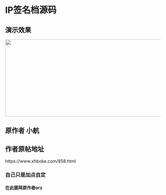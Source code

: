 # IP签名档源码
<h2>演示效果</h2>
<a href="https://www.xhboke.com/wp-content/uploads/2018/05/20180526175459.png"><img src="https://www.xhboke.com/wp-content/uploads/2018/05/20180526175459.png" alt="" width="550" height="250" class="alignnone size-full wp-image-862" /></a>
<h2>原作者 小航</h2>
<h2>作者原帖地址</h2>
https://www.xhboke.com/858.html
<h3>自己只是加点自定</h3>
<h4>在此膜拜原作者orz</h4>
